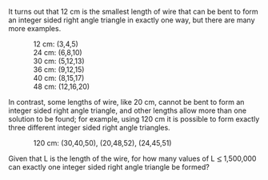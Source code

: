   <p>It turns out that 12 cm is the smallest length of wire that can be bent to form an integer sided right angle triangle in exactly one way, but there are many more examples.</p>  <p style='margin-left:50px;'>12 cm: (3,4,5)<br />  24 cm: (6,8,10)<br />  30 cm: (5,12,13)<br />  36 cm: (9,12,15)<br />  40 cm: (8,15,17)<br />  48 cm: (12,16,20)</p>  <p>In contrast, some lengths of wire, like 20 cm, cannot be bent to form an integer sided right angle triangle, and other lengths allow more than one solution to be found; for example, using 120 cm it is possible to form exactly three different integer sided right angle triangles.</p>  <p style='margin-left:50px;'>120 cm: (30,40,50), (20,48,52), (24,45,51)</p>  <p>Given that L is the length of the wire, for how many values of L <img src='images/symbol_le.gif' width='10' height='12' alt='&le;' border='0' style='vertical-align:middle;' /> 1,500,000 can exactly one integer sided right angle triangle be formed?</p>    